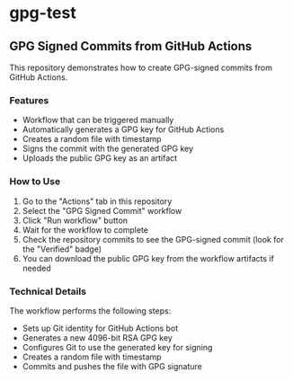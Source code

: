 # gpg-test

## GPG Signed Commits from GitHub Actions

This repository demonstrates how to create GPG-signed commits from GitHub Actions.

### Features

- Workflow that can be triggered manually
- Automatically generates a GPG key for GitHub Actions
- Creates a random file with timestamp
- Signs the commit with the generated GPG key
- Uploads the public GPG key as an artifact

### How to Use

1. Go to the "Actions" tab in this repository
2. Select the "GPG Signed Commit" workflow
3. Click "Run workflow" button
4. Wait for the workflow to complete
5. Check the repository commits to see the GPG-signed commit (look for the "Verified" badge)
6. You can download the public GPG key from the workflow artifacts if needed

### Technical Details

The workflow performs the following steps:
- Sets up Git identity for GitHub Actions bot
- Generates a new 4096-bit RSA GPG key
- Configures Git to use the generated key for signing
- Creates a random file with timestamp
- Commits and pushes the file with GPG signature